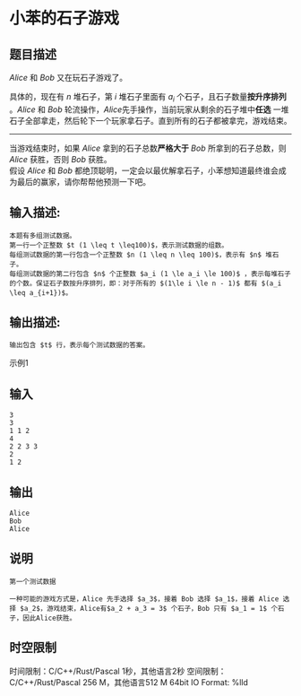 # 小苯的石子游戏

## 题目描述

$Alice$ 和 $Bob$ 又在玩石子游戏了。  


具体的，现在有 $n$ 堆石子，第 $i$ 堆石子里面有 $a_i$ 个石子，且石子数量**按升序排列** 。$Alice$ 和 $Bob$ 轮流操作，$Alice$先手操作，当前玩家从剩余的石子堆中**任选** 一堆石子全部拿走，然后轮下一个玩家拿石子。直到所有的石子都被拿完，游戏结束。 

****  


当游戏结束时，如果 $Alice$ 拿到的石子总数**严格大于** $Bob$ 所拿到的石子总数，则 $Alice$ 获胜，否则 $Bob$ 获胜。  
假设 $Alice$ 和 $Bob$ 都绝顶聪明，一定会以最优解拿石子，小苯想知道最终谁会成为最后的赢家，请你帮帮他预测一下吧。

## 输入描述:
    
    
    本题有多组测试数据。  
    第一行一个正整数 $t (1 \leq t \leq100)$，表示测试数据的组数。  
    每组测试数据的第一行包含一个正整数 $n (1 \leq n \leq 100)$，表示有 $n$ 堆石子。  
    每组测试数据的第二行包含 $n$ 个正整数 $a_i (1 \le a_i \le 100)$ ，表示每堆石子的个数。保证石子数按升序排列，即：对于所有的 $(1\le i \le n - 1)$ 都有 $(a_i \leq a_{i+1})$。

## 输出描述:
    
    
    输出包含 $t$ 行，表示每个测试数据的答案。

示例1 

## 输入
    
    
    3
    3
    1 1 2
    4
    2 2 3 3
    2
    1 2

## 输出
    
    
    Alice
    Bob
    Alice

## 说明
    
    
    第一个测试数据
    
    一种可能的游戏方式是，Alice 先手选择 $a_3$，接着 Bob 选择 $a_1$，接着 Alice 选择 $a_2$，游戏结束，Alice有$a_2 + a_3 = 3$ 个石子，Bob 只有 $a_1 = 1$ 个石子，因此Alice获胜。


## 时空限制

时间限制：C/C++/Rust/Pascal 1秒，其他语言2秒
空间限制：C/C++/Rust/Pascal 256 M，其他语言512 M
64bit IO Format: %lld